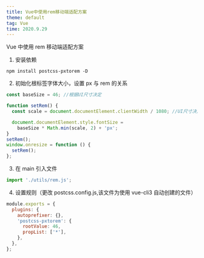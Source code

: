 ```yaml
---
title: Vue中使用rem移动端适配方案
theme: default
tag: Vue
time: 2020.9.29
---
```


Vue 中使用 rem 移动端适配方案

1. 安装依赖

```shell
npm install postcss-pxtorem -D
```

2. 初始化根标签字体大小，设置 px 与 rem 的关系

```js
const baseSize = 46; //根据UI尺寸决定

function setRem() {
  const scale = document.documentElement.clientWidth / 1080; //UI尺寸决定

  document.documentElement.style.fontSize =
    baseSize * Math.min(scale, 2) + 'px';
}
setRem();
window.onresize = function () {
  setRem();
};
```

3. 在 main 引入文件

```js
import './utils/rem.js';
```

4. 设置规则（更改 postcss.config.js,该文件为使用 vue-cli3 自动创建的文件）

```js
module.exports = {
  plugins: {
    autoprefixer: {},
    'postcss-pxtorem': {
      rootValue: 46,
      propList: ['*'],
    },
  },
};
```
